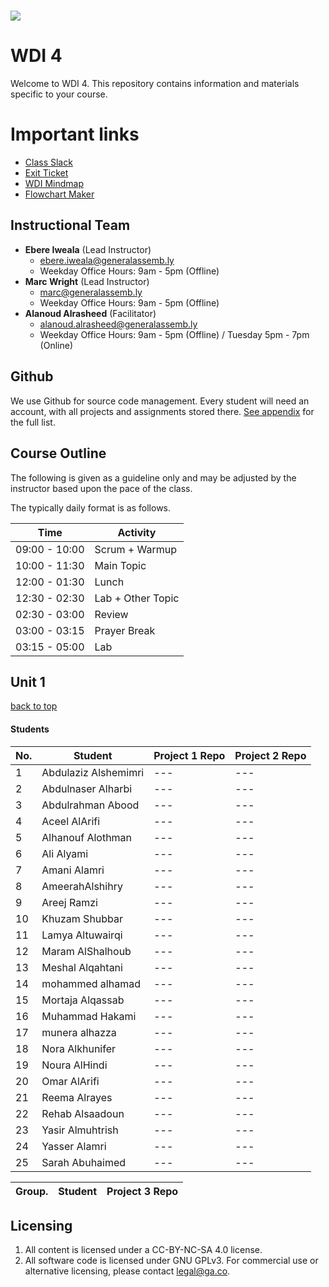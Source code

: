 # ![](https://ga-dash.s3.amazonaws.com/production/assets/logo-9f88ae6c9c3871690e33280fcf557f33.png) 
# WDI 4
Welcome to WDI 4. This repository contains information and materials specific to your course.

# Important links
- [Class Slack](https://miskacademy.slack.com/messages/CFT2TMK6F)
- [Exit Ticket](https://docs.google.com/forms/d/1Yp9xnqkR0PvTSnwavMMymtsfxLtqKDgCZ_xd9SSsMxI/viewform)
- [WDI Mindmap](https://coggle.it/diagram/V95gwA7atZoJ3a52)
- [Flowchart Maker](https://code2flow.com/)


## Instructional Team
- **Ebere Iweala** (Lead Instructor)
  - [ebere.iweala@generalassemb.ly ](mailto:ebere.iweala@generalassemb.ly)
  - Weekday Office Hours: 9am - 5pm (Offline)
- **Marc Wright** (Lead Instructor)
  - [marc@generalassemb.ly ](mailto:marc@generalassemb.ly)
  - Weekday Office Hours: 9am - 5pm (Offline)
- **Alanoud Alrasheed** (Facilitator)
  - [alanoud.alrasheed@generalassemb.ly](mailto:alanoud.alrasheed@generalassemb.ly)
  - Weekday Office Hours: 9am - 5pm (Offline) / Tuesday 5pm - 7pm (Online)


## Github
We use Github for source code management. Every student will need an account, with all projects and assignments stored there. [See appendix](#github-links) for the full list.

## Course Outline
The following is given as a guideline only and may be adjusted by the instructor based upon the pace of the class.

The typically daily format is as follows.

| Time          | Activity
| ---           | ---       
| 09:00 - 10:00 | Scrum + Warmup
| 10:00 - 11:30 | Main Topic
| 12:00 - 01:30 | Lunch
| 12:30 - 02:30 | Lab + Other Topic
| 02:30 - 03:00 | Review
| 03:00 - 03:15 | Prayer Break
| 03:15 - 05:00 | Lab

## Unit 1


[back to top](#wdi-4)

#### Students


| No. | Student|Project 1 Repo | Project 2 Repo |
--- | --- | --- | --
| 1   | Abdulaziz Alshemimri | ---           |---             | 
| 2   |  Abdulnaser Alharbi  | ---           |---             |  
| 3   |  Abdulrahman Abood   | ---           |---             |  
| 4   |     Aceel AlArifi    | ---           |---             |   
| 5   |    Alhanouf Alothman | ---           |---             |  
| 6   |     Ali	Alyami       | ---           |---             |  
| 7   |      Amani Alamri    | ---           |---             |  
| 8   |   AmeerahAlshihry    | ---           |---             |  
| 9   |     Areej Ramzi      | ---           |---             |  
| 10  |     Khuzam Shubbar   | ---           |---             |  
| 11  |   Lamya Altuwairqi   | ---           |---             |  
| 12  |     Maram AlShalhoub | ---           |---             |  
| 13  |     Meshal Alqahtani | ---           |---             |  
| 14  |     mohammed alhamad | ---           |---             |  
| 15  |   Mortaja Alqassab   | ---           |---             |  
| 16  |      Muhammad Hakami | ---           |---             |  
| 17  |      munera alhazza  | ---           |---             |  
| 18  |     Nora Alkhunifer  | ---           |---             |  
| 19  |      Noura AlHindi   | ---           |---             |  
| 20  |     Omar AlArifi     | ---           |---             |  
| 21  |     Reema Alrayes    | ---           |---             |  
| 22  |     Rehab Alsaadoun  | ---           |---             |  
| 23  |  Yasir Almuhtrish    | ---           |---             |  
| 24  |     Yasser Alamri    | ---           |---             |  
| 25  |    Sarah Abuhaimed   | ---           |---             |

| Group. | Student |Project 3 Repo |
|---     | ---     | ---           |


## Licensing
1. All content is licensed under a CC-BY-NC-SA 4.0 license.
2. All software code is licensed under GNU GPLv3. For commercial use or alternative licensing, please contact legal@ga.co.
